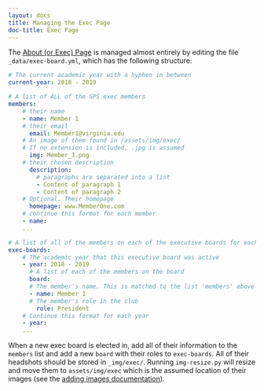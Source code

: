 ```yaml
---
layout: docs
title: Managing the Exec Page
doc-title: Exec Page
---
```


The [About (or Exec) Page](/about/) is managed almost entirely by editing the file `_data/exec-board.yml`, which has the following structure:

```yaml
# The current academic year with a hyphen in between
current-year: 2018 - 2019

# A list of ALL of the SPS exec members
members:
    # their name
    - name: Member 1
    # their email
      email: Member1@virginia.edu
    # An image of them found in /assets/img/exec/
    # If no extension is included, .jpg is assumed
      img: Member_1.png
    # their chosen description
      description:
        # paragraphs are separated into a list
        - Content of paragraph 1
        - Content of paragraph 2
    # Optional. Their homepage
      homepage: www.MemberOne.com
    # continue this format for each member
    - name:
    ...

# A list of all of the members on each of the executive boards for each academic year
exec-boards:
    # The academic year that this executive board was active
    - year: 2018 - 2019
      # A list of each of the members on the board
      board:
      # The member's name. This is matched to the list 'members' above
      - name: Member 1
      # The member's role in the club
        role: President
    # Continue this format for each year
    - year: 
    ...
```

When a new exec board is elected in, add all of their information to the `members` list and add a new `board` with their roles to `exec-boards`. All of their headshots should be stored in `_img/exec/`. Running `img-resize.py` will resize and move them to `assets/img/exec` which is the assumed location of their images (see the [adding images documentation](/docs/site/images/)).